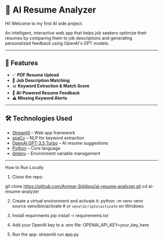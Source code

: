 
# 📄 AI Resume Analyzer


Hi! Welcome to my first AI side project. 



An intelligent, interactive web app that helps job seekers optimize their resumes by comparing them to job descriptions and generating personalized feedback using OpenAI's GPT models.

---

## 🚀 Features

- ✅ **PDF Resume Upload**
- 🧠 **Job Description Matching**
- 📊 **Keyword Extraction & Match Score**
- 🤖 **AI-Powered Resume Feedback**
- ⚠️ **Missing Keyword Alerts**

---

## 🛠️ Technologies Used

- [Streamlit](https://streamlit.io/) – Web app framework
- [spaCy](https://spacy.io/) – NLP for keyword extraction
- [OpenAI GPT-3.5 Turbo](https://platform.openai.com/) – AI resume suggestions
- [Python](https://www.python.org/) – Core language
- [dotenv](https://pypi.org/project/python-dotenv/) – Environment variable management

---


How to Run Locally

1. Clone the repo:
   
git clone https://github.com/Ammar-Siddiqui/ai-resume-analyzer.git
cd ai-resume-analyzer



2. Create a virtual environment and activate it:
python -m venv venv
source venv/bin/activate  # or `venv\Scripts\activate` on Windows


3. Install requirments
pip install -r requirements.txt


4. Add your OpenAI key to a .env file:
OPENAI_API_KEY=your_key_here

5. Run the app:
streamlit run app.py


